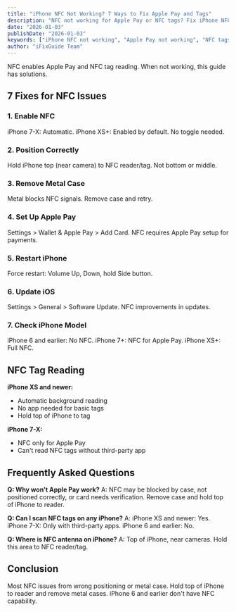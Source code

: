 ```yaml
---
title: "iPhone NFC Not Working? 7 Ways to Fix Apple Pay and Tags"
description: "NFC not working for Apple Pay or NFC tags? Fix iPhone NFC issues with our complete troubleshooting guide."
date: "2026-01-03"
publishDate: "2026-01-03"
keywords: ["iPhone NFC not working", "Apple Pay not working", "NFC tags not reading", "fix NFC iPhone", "contactless payment failed"]
author: "iFixGuide Team"
---
```


NFC enables Apple Pay and NFC tag reading. When not working, this guide has solutions.

## 7 Fixes for NFC Issues

### 1. Enable NFC
iPhone 7-X: Automatic. iPhone XS+: Enabled by default. No toggle needed.

### 2. Position Correctly
Hold iPhone top (near camera) to NFC reader/tag. Not bottom or middle.

### 3. Remove Metal Case
Metal blocks NFC signals. Remove case and retry.

### 4. Set Up Apple Pay
Settings > Wallet & Apple Pay > Add Card. NFC requires Apple Pay setup for payments.

### 5. Restart iPhone
Force restart: Volume Up, Down, hold Side button.

### 6. Update iOS
Settings > General > Software Update. NFC improvements in updates.

### 7. Check iPhone Model
iPhone 6 and earlier: No NFC. iPhone 7+: NFC for Apple Pay. iPhone XS+: Full NFC.

## NFC Tag Reading

**iPhone XS and newer:**
- Automatic background reading
- No app needed for basic tags
- Hold top of iPhone to tag

**iPhone 7-X:**
- NFC only for Apple Pay
- Can't read NFC tags without third-party app

## Frequently Asked Questions

**Q: Why won't Apple Pay work?**
A: NFC may be blocked by case, not positioned correctly, or card needs verification. Remove case and hold top of iPhone to reader.

**Q: Can I scan NFC tags on any iPhone?**
A: iPhone XS and newer: Yes. iPhone 7-X: Only with third-party apps. iPhone 6 and earlier: No.

**Q: Where is NFC antenna on iPhone?**
A: Top of iPhone, near cameras. Hold this area to NFC reader/tag.

## Conclusion
Most NFC issues from wrong positioning or metal case. Hold top of iPhone to reader and remove metal cases. iPhone 6 and earlier don't have NFC capability.
